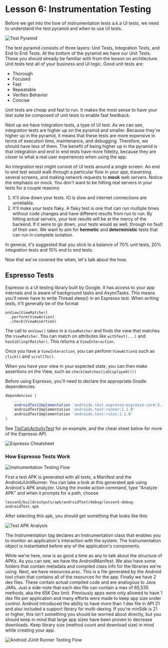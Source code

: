 # Lesson 6: Instrumentation Testing

Before we get into the how of instrumentation tests a.k.a UI tests, we need to understand the test
pyramid and when to use UI tests.

![Test Pyramid][test-pyramid]

The test pyramid consists of three layers: Unit Tests, Integration Tests, and End to End Tests.
At the bottom of the pyramid we have our Unit Tests. These you should already be familiar with from
the lesson on architecture. Unit tests test all of your business and UI logic. Good unit tests are:

 * Thorough
 * Focused
 * Fast
 * Repeatable
 * Verifies Behavior
 * Concise
 
Unit tests are cheap and fast to run. It makes the most sense to have your test suite be composed
of unit tests to enable fast feedback.

Next up we have integration tests, a type of UI test. As we can see, integration tests are higher
up on the pyramid and smaller. Because they're higher up in the pyramid, it means that these tests
are more expensive in terms of execution time, maintenance, and debugging. Therefore, we should
have less of them. The benefit of being higher up in the pyramid is that integration and end to end
tests have more fidelity, because they are closer to what a real user experiences when using the app.

An integration test might consist of UI tests around a single screen. An end to end test would walk
through a particular flow in your app, traversing several screens, and making network requests to
**mock** web servers. Notice the emphasis on mock. You don't want to be hitting real servers in
your tests for a couple reasons:

  1. It'll slow down your tests. IO is slow and internet connections are unreliable.
  2. It'll make your tests flaky. A flaky test is one that can run multiple times without code
     changes and have different results from run to run. By hitting actual servers, your test
     results will be at the mercy of the backend. If it were to go down, your tests would as well,
     through no fault of their own. We want to aim for **hermetic** and **deterministic** tests
     that can run in complete isolation.
     
In general, it's suggested that you stick to a balance of 70% unit tests, 20% integration tests and
10% end to end tests.

Now that we've covered the when, let's talk about the how.

## Espresso Tests

Espresso is a UI testing library built by Google. It has access to your app internals and is aware
of background tasks and AsyncTasks. This means you'll never have to write Thread.sleep() in an
Espresso test. When writing tests, it'll generally be of the format

```
onView(ViewMatcher)
  .perform(ViewAction)
  .check(ViewAssertion)
```

The call to `onView()` takes in a `ViewMatcher` and finds the view that matches the `ViewMatcher`. You can
match on attributes like `withText(...)` and `hasSibling(Matcher)`. This returns a 
`ViewInteraction`. 

Once you have a `ViewInteraction`, you can perform `ViewAction`s such as
`click()` and `scrollTo()`.

When you have your view in your expected state, you can then make assertions on the View, such as
`check(matches(isDisplayed()))`

Before using Espresso, you'll need to declare the appropriate Gradle dependencies.

```groovy
dependencies {
    ...
    androidTestImplementation 'androidx.test.espresso:espresso-core:3.1.0'
    androidTestImplementation 'androidx.test:runner:1.1.0'
    androidTestImplementation 'androidx.test:rules:1.1.0'
}
```

See [TipCalcActivityTest] for an example, and the cheat sheet below for more of the Espresso API.

![Espresso Cheatsheet][espresso-cheatsheet]

### How Espresso Tests Work

![Instrumentation Testing Flow][instrumentation_testing_flow]

First a test APK is generated with all tests, a Manifest and the AndroidJUnitRunner. You can take a
look at this generated apk using Android's APK analyzer. Using the invoke action command, type 
"Analyze APK" and when it prompts for a path, choose 

```
lesson5/build/outputs/apk/androidTest/debug/lesson5-debug-androidTest.apk
```

After selecting this apk, you should get something that looks like this:

![Test APK Analysis][test_apk_analysis]

The Instrumentation tag declares an Instrumentation class that enables you to monitor an
application's interaction with the system. The Instrumentation object is instantiated before any of
the application's components.

While we're here, now is as good a time as any to talk about the structure of APKs. As you can see,
we have the AndroidManifest. We also have some folders that contain metadata and compiled class info
for the libraries we're using. Next, we have resources.arsc. This is a file generated by the Android
tool chain that contains all of the resources for the app. Finally we have 2 dex files. These
contain actual compiled code and are analogous to Java JARs. Just a side-note that each dex file can
contain a max of 65,535 methods, aka the 65K Dex limit. Previously apps were only allowed to have 1
dex file per application and many efforts were made to keep app size under control. Android 
introduced the ability to have more than 1 dex file in API 21 and also included a support library 
for multi-dexing. If you're minSdk is 21 or higher, this isn't something you should be worried about
directly, but you should keep in mind that large app sizes have been proven to decrease downloads. 
Keep library size (method count and download size) in mind while creating your app.

![Android JUnit Runner Testing Flow][JUnitTestRunnerFlow]


[test-pyramid]: test_pyramid.png "test-pyramid"
[espresso-cheatsheet]: espresso-cheatsheet.png "espresso-cheatsheet"
[TipCalcActivityTest]: ../lesson5/src/androidTest/java/com/orobator/helloandroid/lesson5/TipCalcActivityTest.kt
[instrumentation_testing_flow]: instrumentation_testing_flow.png "instrumentation-testing-flow"
[test_apk_analysis]: test_apk_analysis.png "test-apk-analysis"
[JUnitTestRunnerFlow]: AndroidJUnitRunnerTestingFlow.png "AndroidJUnitRunnerTestingFlow"